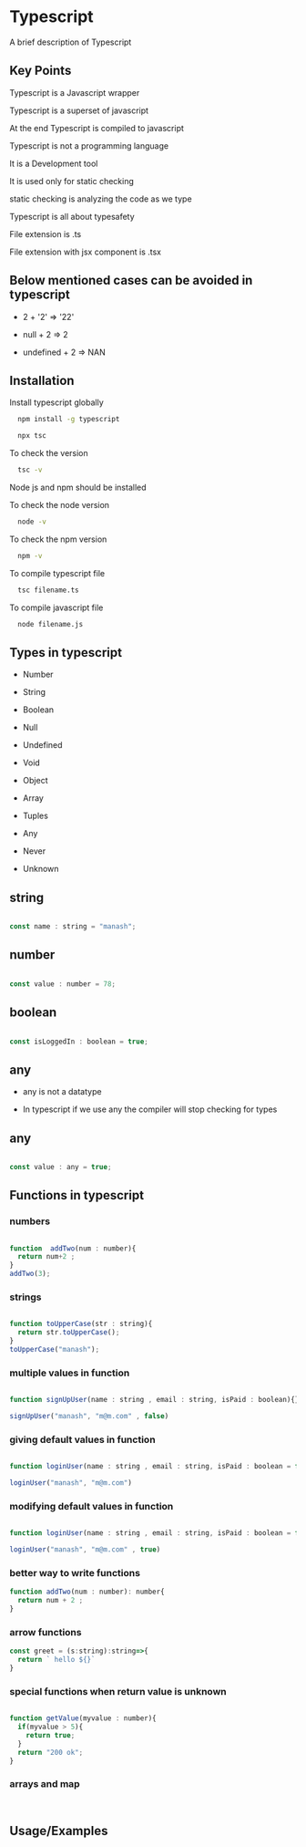 # Typescript

A brief description of Typescript

## Key Points

Typescript is a Javascript wrapper

Typescript is a superset of javascript

At the end Typescript is compiled to javascript

Typescript is not a programming language

It is a Development tool

It is used only for static checking

static checking is analyzing the code as we type

Typescript is all about typesafety

File extension is .ts

File extension with jsx component is .tsx


## Below mentioned cases can be avoided in typescript

-  2 + '2' => '22'

-  null + 2 => 2

-  undefined + 2 => NAN

## Installation

Install typescript globally

```bash
  npm install -g typescript
```

```bash
  npx tsc
```

To check the version

```bash
  tsc -v
```

Node js and npm should be installed

To check the node version

```bash
  node -v
```

To check the  npm version

```bash
  npm -v
```

To compile typescript file

```bash
  tsc filename.ts
```

To compile javascript file

```bash
  node filename.js
```


## Types in typescript

-  Number

-  String

-  Boolean

-  Null

-  Undefined

-  Void

-  Object

-  Array

-  Tuples

-  Any

-  Never

-  Unknown



## string

```javascript

const name : string = "manash";

```

## number

```javascript

const value : number = 78;

```


## boolean

```javascript

const isLoggedIn : boolean = true;

```


## any

- any is not a datatype

- In typescript if we use any the compiler will stop checking for types

## any

```javascript

const value : any = true;

```

## Functions in typescript 

### numbers 

```javascript

function  addTwo(num : number){
  return num+2 ;
}
addTwo(3);

```

### strings


```javascript

function toUpperCase(str : string){
  return str.toUpperCase();
}
toUpperCase("manash");

```

### multiple values in function

```javascript

function signUpUser(name : string , email : string, isPaid : boolean){}

signUpUser("manash", "m@m.com" , false)


```

### giving default values in function

```javascript

function loginUser(name : string , email : string, isPaid : boolean = false){}

loginUser("manash", "m@m.com")


```

### modifying default values in function

```javascript

function loginUser(name : string , email : string, isPaid : boolean = false){}

loginUser("manash", "m@m.com" , true)


```

### better way to write functions

```javascript
function addTwo(num : number): number{
  return num + 2 ;
}
```

### arrow functions

```javascript
const greet = (s:string):string=>{
  return ` hello ${}`
}
```


### special functions when return value is unknown


```javascript

function getValue(myvalue : number){
  if(myvalue > 5){
    return true;
  }
  return "200 ok";
}

```
### arrays and map

```javascript



```






## Usage/Examples

```javascript

```





